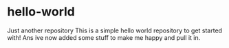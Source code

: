# hello-world
Just another repository
This is a simple hello world repository to get started with!
Ans ive now added some stuff to make me happy and pull it in.

